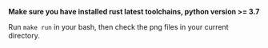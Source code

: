 **Make sure you have installed rust latest toolchains, python version >= 3.7**

Run `make run` in your bash, then check the png files in your current directory.
